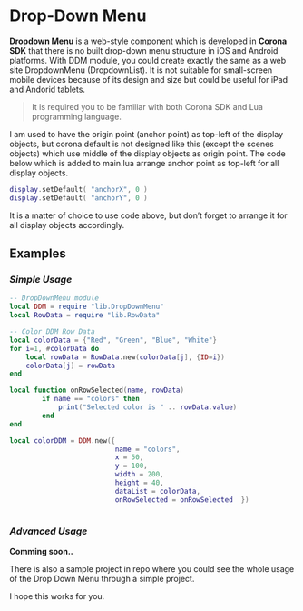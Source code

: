 Drop-Down Menu
==============

**Dropdown Menu** is a web-style component which is developed in **Corona SDK** that there is no built drop-down menu structure in iOS and Android platforms. With DDM module, you could create exactly the same as a web site DropdownMenu (DropdownList). It is not suitable for small-screen mobile devices because of its design and size but could be useful for iPad and Andorid tablets.  

> It is required you to be familiar with both Corona SDK and Lua programming language.

I am used to have the origin point (anchor point) as top-left of the display objects, but corona default is not designed like this (except the scenes objects) which use middle of the display objects as origin point. The code below which is added to main.lua arrange anchor point as top-left for all display objects.

``` lua
display.setDefault( "anchorX", 0 )
display.setDefault( "anchorY", 0 )
```

It is a matter of choice to use code above, but don’t forget to arrange it for all display objects accordingly.

Examples
--------

### *Simple Usage*
``` lua
-- DropDownMenu module
local DDM = require "lib.DropDownMenu"
local RowData = require "lib.RowData"

-- Color DDM Row Data
local colorData = {"Red", "Green", "Blue", "White"}
for i=1, #colorData do
    local rowData = RowData.new(colorData[j], {ID=i})
    colorData[j] = rowData
end

local function onRowSelected(name, rowData)
        if name == "colors" then
            print("Selected color is " .. rowData.value)
        end
end

local colorDDM = DDM.new({
                          name = "colors",
                          x = 50,
                          y = 100,
                          width = 200,
                          height = 40,
                          dataList = colorData,
                          onRowSelected = onRowSelected  })
                        
```
### *Advanced Usage*
**Comming soon..**

There is also a sample project in repo where you could see the whole usage of the Drop Down Menu through a simple project.

I hope this works for you.
